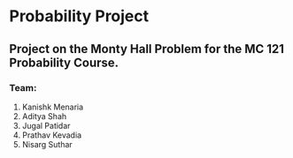# Probability Project
## Project on the Monty Hall Problem for the MC 121 Probability Course.
### Team:

<ol>
  <li> Kanishk Menaria
  <li> Aditya Shah
  <li> Jugal Patidar
  <li> Prathav Kevadia
  <li> Nisarg Suthar
</ol>
